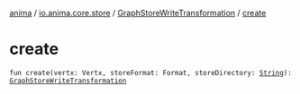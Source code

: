 [anima](../../index.md) / [io.anima.core.store](../index.md) / [GraphStoreWriteTransformation](index.md) / [create](./create.md)

# create

`fun create(vertx: Vertx, storeFormat: Format, storeDirectory: `[`String`](https://kotlinlang.org/api/latest/jvm/stdlib/kotlin/-string/index.html)`): `[`GraphStoreWriteTransformation`](index.md)